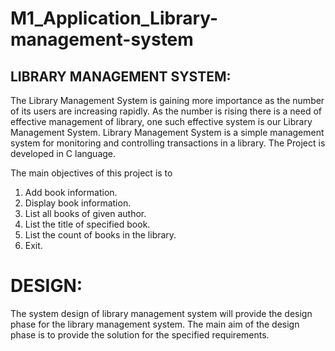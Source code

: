 # M1_Application_Library-management-system
## LIBRARY MANAGEMENT SYSTEM:
The Library Management System is gaining  more importance as the number of its users are increasing rapidly. As the number is rising there is a need of effective management of library, one such effective system is our Library Management System. 
Library Management System is a simple management system for monitoring and controlling transactions in a library. The Project is developed in C language. 

The main objectives of this project is to 

1. Add book information.
2. Display book information.
3. List all books of given author.
4. List the title of specified book.
5. List the count of books in the library.
6. Exit.

# DESIGN:
The system design of library management system will provide the design phase for the library management system. The main aim of the design phase is to provide the solution for the specified requirements.
